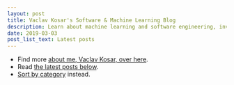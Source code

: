 ```yaml
---
layout: post
title: Vaclav Kosar's Software & Machine Learning Blog
description: Learn about machine learning and software engineering, investing, and business.
date: 2019-03-03
post_list_text: Latest posts
---
```

- Find more [about me, Vaclav Kosar, over here](/about).
- Read [the latest posts below](#other-posts).
- [Sort by category](/categories) instead.

